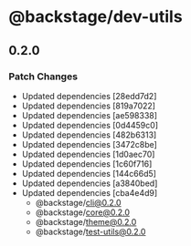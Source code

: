 # @backstage/dev-utils

## 0.2.0
### Patch Changes

- Updated dependencies [28edd7d2]
- Updated dependencies [819a7022]
- Updated dependencies [ae598338]
- Updated dependencies [0d4459c0]
- Updated dependencies [482b6313]
- Updated dependencies [3472c8be]
- Updated dependencies [1d0aec70]
- Updated dependencies [1c60f716]
- Updated dependencies [144c66d5]
- Updated dependencies [a3840bed]
- Updated dependencies [cba4e4d9]
  - @backstage/cli@0.2.0
  - @backstage/core@0.2.0
  - @backstage/theme@0.2.0
  - @backstage/test-utils@0.2.0
